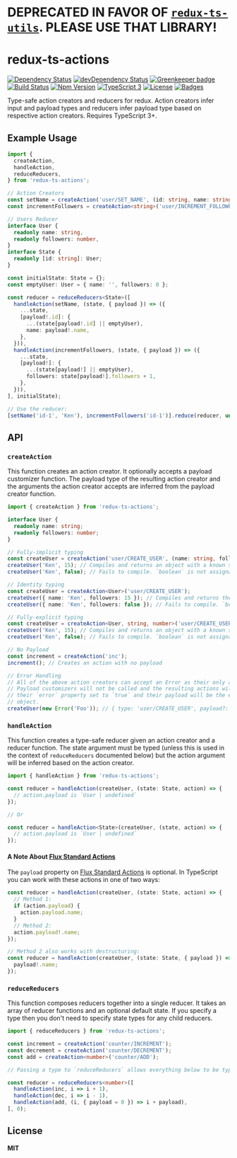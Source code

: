 # DEPRECATED IN FAVOR OF [`redux-ts-utils`][utils]. PLEASE USE THAT LIBRARY!

# redux-ts-actions

[![Dependency Status](https://img.shields.io/david/knpwrs/redux-ts-actions.svg)](https://david-dm.org/knpwrs/redux-ts-actions)
[![devDependency Status](https://img.shields.io/david/dev/knpwrs/redux-ts-actions.svg)](https://david-dm.org/knpwrs/redux-ts-actions#info=devDependencies)
[![Greenkeeper badge](https://badges.greenkeeper.io/knpwrs/redux-ts-actions.svg)](https://greenkeeper.io/)
[![Build Status](https://img.shields.io/travis/knpwrs/redux-ts-actions.svg)](https://travis-ci.org/knpwrs/redux-ts-actions)
[![Npm Version](https://img.shields.io/npm/v/redux-ts-actions.svg)](https://www.npmjs.com/package/redux-ts-actions)
[![TypeScript 3](https://img.shields.io/badge/TypeScript-3-blue.svg)](http://shields.io/)
[![License](https://img.shields.io/badge/license-MIT-blue.svg)](https://opensource.org/licenses/MIT)
[![Badges](https://img.shields.io/badge/badges-8-orange.svg)](http://shields.io/)

Type-safe action creators and reducers for redux. Action creators infer input
and payload types and reducers infer payload type based on respective action
creators. Requires TypeScript 3+.

## Example Usage

```ts
import {
  createAction,
  handleAction,
  reduceReducers,
} from 'redux-ts-actions';

// Action Creators
const setName = createAction('user/SET_NAME', (id: string, name: string) => ({ id, name }));
const incrementFollowers = createAction<string>('user/INCREMENT_FOLLOWERS');

// Users Reducer
interface User {
  readonly name: string,
  readonly followers: number,
}
interface State {
  readonly [id: string]: User;
}

const initialState: State = {};
const emptyUser: User = { name: '', followers: 0 };

const reducer = reduceReducers<State>([
  handleAction(setName, (state, { payload }) => ({
    ...state,
    [payload!.id]: {
      ...(state[payload!.id] || emptyUser),
      name: payload!.name,
    },
  })),
  handleAction(incrementFollowers, (state, { payload }) => ({
    ...state,
    [payload!]: {
      ...(state[payload!] || emptyUser),
      followers: state[payload!].followers + 1,
    },
  })),
], initialState);

// Use the reducer:
[setName('id-1', 'Ken'), incrementFollowers('id-1')].reduce(reducer, undefined);
```

## API

### `createAction`

This function creates an action creator. It optionally accepts a payload
customizer function. The payload type of the resulting action creator and the
arguments the action creator accepts are inferred from the payload creator function.

```ts
import { createAction } from 'redux-ts-actions';

interface User {
  readonly name: string;
  readonly followers: number;
}

// Fully-implicit typing
const createUser = createAction('user/CREATE_USER', (name: string, followers: number) => ({ name, followers }));
createUser('Ken', 15); // Compiles and returns an object with a known shape of { type: 'user/CREATE_USER', payload?: User }
createUser('Ken', false); // Fails to compile. `boolean` is not assignable to `number`.

// Identity typing
const createUser = createAction<User>('user/CREATE_USER');
createUser({ name: 'Ken', followers: 15 }); // Compiles and returns the same object as before
createUser({ name: 'Ken', followers: false }); // Fails to compile. `boolean` is not assignable to `number`.

// Fully-explicit typing
const createUser = createAction<User, string, number>('user/CREATE_USER', (name, followers) => ({ name, followers }));
createUser('Ken', 15); // Compiles and returns an object with a known shape of { type: 'user/CREATE_USER', payload?: { name, followers }}
createUser('Ken', false); // Fails to compile. `boolean` is not assignable to `number`.

// No Payload
const increment = createAction('inc');
increment(); // Creates an action with no payload

// Error Handling
// All of the above action creators can accept an Error as their only argument.
// Payload customizers will not be called and the resulting actions will have
// their `error` property set to `true` and their payload will be the error
// object.
createUser(new Error('Foo')); // { type: 'user/CREATE_USER', payload?: Error, error: true }
```

### `handleAction`

This function creates a type-safe reducer given an action creator and a reducer
function. The state argument must be typed (unless this is used in the context
of `reduceReducers` documented below) but the action argument will be inferred
based on the action creator.

```ts
import { handleAction } from 'redux-ts-actions';

const reducer = handleAction(createUser, (state: State, action) => {
  // action.payload is `User | undefined`
});

// Or

const reducer = handleAction<State>(createUser, (state, action) => {
  // action.payload is `User | undefined`
});
```

#### A Note About [Flux Standard Actions][fsa]

The `payload` property on [Flux Standard Actions][fsa] is optional. In
TypeScript you can work with these actions in one of two ways:

```ts
const reducer = handleAction(createUser, (state: State, action) => {
  // Method 1:
  if (action.payload) {
    action.payload.name;
  }
  // Method 2:
  action.payload!.name;
});

// Method 2 also works with destructuring:
const reducer = handleAction(createUser, (state: State, { payload }) => {
  payload!.name;
});
```

### `reduceReducers`

This function composes reducers together into a single reducer. It takes an
array of reducer functions and an optional default state. If you specify a type
then you don't need to specify state types for any child reducers.

```ts
import { reduceReducers } from 'redux-ts-actions';

const increment = createAction('counter/INCREMENT');
const decrement = createAction('counter/DECREMENT');
const add = createAction<number>('counter/ADD');

// Passing a type to `reduceReducers` allows everything below to be typesafe:

const reducer = reduceReducers<number>([
  handleAction(inc, i => i + 1),
  handleAction(dec, i => i - 1),
  handleAction(add, (i, { payload = 0 }) => i + payload),
], 0);
```

## License

**MIT**

[fsa]: https://github.com/redux-utilities/flux-standard-action "Flux Standard Action Spec"
[utils]: https://github.com/knpwrs/redux-ts-utils
